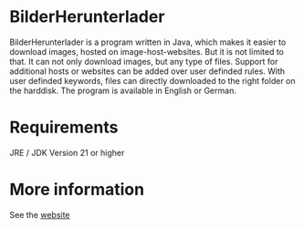# BilderHerunterlader

BilderHerunterlader is a program written in Java, which makes it easier to download images, hosted on image-host-websites.
But it is not limited to that. It can not only download images, but any type of files.
Support for additional hosts or websites can be added over user definded rules.
With user definded keywords, files can directly downloaded to the right folder on the harddisk.
The program is available in English or German.

# Requirements
JRE / JDK Version 21 or higher

# More information
See the [website](https://bilderherunterlader.sourceforge.net/page/?loc=bilderherunterlader)
